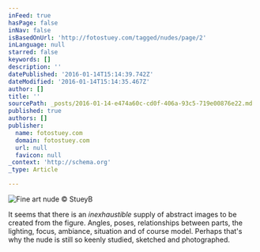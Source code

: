 ```yaml
---
inFeed: true
hasPage: false
inNav: false
isBasedOnUrl: 'http://fotostuey.com/tagged/nudes/page/2'
inLanguage: null
starred: false
keywords: []
description: ''
datePublished: '2016-01-14T15:14:39.742Z'
dateModified: '2016-01-14T15:14:35.467Z'
author: []
title: ''
sourcePath: _posts/2016-01-14-e474a60c-cd0f-406a-93c5-719e00876e22.md
published: true
authors: []
publisher:
  name: fotostuey.com
  domain: fotostuey.com
  url: null
  favicon: null
_context: 'http://schema.org'
_type: Article

---
```

![Fine art nude  © StueyB](https://s3-us-west-2.amazonaws.com/the-grid-img/p/cad700c0bc967a95ebf884a7f8f92ea3de4a966a.jpg)

It seems that there is an _inexhaustible_ supply of abstract images to be created from the figure. Angles, poses, relationships between parts, the lighting, focus, ambiance, situation and of course model. Perhaps that's why the nude is still so keenly studied, sketched and photographed.